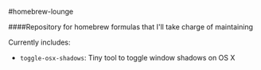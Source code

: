 #homebrew-lounge

####Repository for homebrew formulas that I'll take charge of maintaining

Currently includes:
- `toggle-osx-shadows`: Tiny tool to toggle window shadows on OS X
